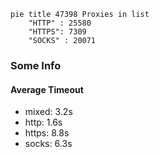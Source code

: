 
```mermaid
pie title 47398 Proxies in list
    "HTTP" : 25580
    "HTTPS": 7309
    "SOCKS" : 20071
```

### Some Info
#### Average Timeout

- mixed: 3.2s
- http: 1.6s
- https: 8.8s
- socks: 6.3s